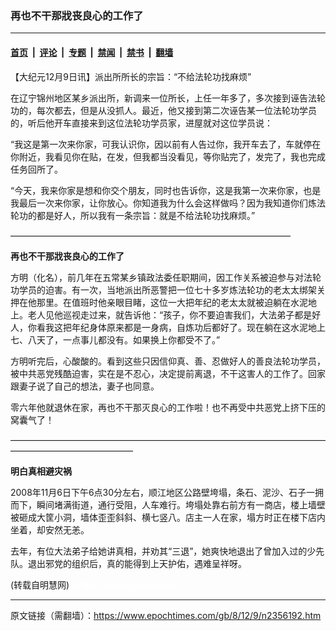 ### 再也不干那戕丧良心的工作了

---

#### [首页](../../../..?n2356192) &nbsp;|&nbsp; [评论](../../../../../epoch-comment?n2356192) &nbsp;|&nbsp; [专题](../../../../../epoch-special?n2356192) &nbsp;|&nbsp; [禁闻](../../../../../epoch-news?n2356192) &nbsp;|&nbsp; [禁书](../../../../../books?n2356192) &nbsp;|&nbsp; [翻墙](https://github.com/gfw-breaker/nogfw/blob/master/README.md?n2356192)


<div class="post_content" id="artbody" itemprop="articleBody">
 <!-- article content begin -->
 <p>
  【大纪元12月9日讯】派出所所长的宗旨：“不给法轮功找麻烦”
 </p>
 <p>
  在辽宁锦州地区某乡派出所，新调来一位所长，上任一年多了，多次接到诬告法轮功的，每次都去，但是从没抓人。最近，他又接到第二次诬告某一位法轮功学员的，听后他开车直接来到这位法轮功学员家，进屋就对这位学员说：
 </p>
 <p>
  “我这是第一次来你家，可我认识你，因以前有人告过你，我开车去了，车就停在你附近，我看见你在贴，在发，但我都当没看见，等你贴完了，发完了，我也完成任务回所了。
 </p>
 <p>
  “今天，我来你家是想和你交个朋友，同时也告诉你，这是我第一次来你家，也是我最后一次来你家，让你放心。你知道我为什么会这样做吗？因为我知道你们炼法轮功的都是好人，所以我有一条宗旨：就是不给法轮功找麻烦。”
 </p>
 <p>
  ————————————————————————————————
 </p>
 <p>
  <b>
   再也不干那戕丧良心的工作了
  </b>
 </p>
 <p>
  方明（化名），前几年在五常某乡镇政法委任职期间，因工作关系被迫参与对法轮功学员的迫害。有一次，当地派出所恶警把一位七十多岁炼法轮功的老太太绑架关押在他那里。在值班时他亲眼目睹，这位一大把年纪的老太太就被迫躺在水泥地上。老人见他巡视走过来，就告诉他：“孩子，你不要迫害我们，大法弟子都是好人，你看我这把年纪身体原来都是一身病，自炼功后都好了。现在躺在这水泥地上七、八天了，一点事儿都没有。如果换上你都受不了。”
 </p>
 <p>
  方明听完后，心酸酸的。看到这些只因信仰真、善、忍做好人的善良法轮功学员，被中共恶党残酷迫害，实在是不忍心，决定提前离退，不干这害人的工作了。回家跟妻子说了自己的想法，妻子也同意。
 </p>
 <p>
  零六年他就退休在家，再也不干那灭良心的工作啦！也不再受中共恶党上挤下压的窝囊气了！
 </p>
 <p>
  ——————————————————————————————————————————————————
 </p>
 <p>
  <b>
   明白真相避灾祸
  </b>
 </p>
 <p>
  2008年11月6日下午6点30分左右，顺江地区公路壁垮塌，条石、泥沙、石子一拥而下，瞬间堵满街道，通行受阻，人车难行。垮塌处靠右前方有一商店，楼上墙壁被砸成大筐小洞，墙体歪歪斜斜、横七竖八。店主一人在家，塌方时正在楼下店内坐着，却安然无恙。
 </p>
 <p>
  去年，有位大法弟子给她讲真相，并劝其“三退”，她爽快地退出了曾加入过的少先队。退出邪党的组织后，真的能得到上天护佑，遇难呈祥呀。
 </p>
 <p>
  (转载自明慧网)
  <font color="#ffffff">
   (http://www.dajiyuan.com)
  </font>
 </p>
 <!-- article content end -->
 <div id="below_article_ad">
 </div>
</div>


---

原文链接（需翻墙）：https://www.epochtimes.com/gb/8/12/9/n2356192.htm